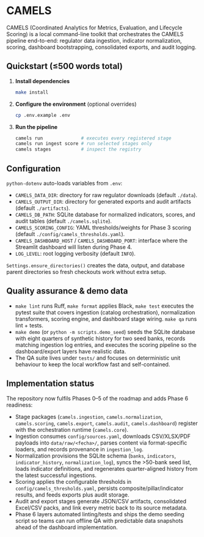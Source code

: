 # CAMELS

CAMELS (Coordinated Analytics for Metrics, Evaluation, and Lifecycle Scoring) is a local
command-line toolkit that orchestrates the CAMELS pipeline end-to-end: regulator data
ingestion, indicator normalization, scoring, dashboard bootstrapping, consolidated exports,
and audit logging.

## Quickstart (≤500 words total)
1. **Install dependencies**
   ```bash
   make install
   ```
2. **Configure the environment** (optional overrides)
   ```bash
   cp .env.example .env
   ```
3. **Run the pipeline**
   ```bash
   camels run              # executes every registered stage
   camels run ingest score # run selected stages only
   camels stages           # inspect the registry
   ```

## Configuration
`python-dotenv` auto-loads variables from `.env`:
- `CAMELS_DATA_DIR`: directory for raw regulator downloads (default `./data`).
- `CAMELS_OUTPUT_DIR`: directory for generated exports and audit artifacts (default
  `./artifacts`).
- `CAMELS_DB_PATH`: SQLite database for normalized indicators, scores, and audit tables
  (default `./camels.sqlite`).
- `CAMELS_SCORING_CONFIG`: YAML thresholds/weights for Phase 3 scoring (default
  `./config/camels_thresholds.yaml`).
- `CAMELS_DASHBOARD_HOST` / `CAMELS_DASHBOARD_PORT`: interface where the Streamlit
  dashboard will listen during Phase 4.
- `LOG_LEVEL`: root logging verbosity (default `INFO`).

`Settings.ensure_directories()` creates the data, output, and database parent directories
so fresh checkouts work without extra setup.

## Quality assurance & demo data
- `make lint` runs Ruff, `make format` applies Black, `make test` executes the pytest suite
  that covers ingestion (catalog orchestration), normalization transformers, scoring engine,
  and dashboard stage wiring. `make qa` runs lint + tests.
- `make demo` (or `python -m scripts.demo_seed`) seeds the SQLite database with eight
  quarters of synthetic history for two seed banks, records matching ingestion log entries,
  and executes the scoring pipeline so the dashboard/export layers have realistic data.
- The QA suite lives under `tests/` and focuses on deterministic unit behaviour to keep the
  local workflow fast and self-contained.

## Implementation status
The repository now fulfils Phases 0–5 of the roadmap and adds Phase 6 readiness:
- Stage packages (`camels.ingestion`, `camels.normalization`, `camels.scoring`,
  `camels.export`, `camels.audit`, `camels.dashboard`) register with the orchestration
  runtime (`camels.core`).
- Ingestion consumes `config/sources.yaml`, downloads CSV/XLSX/PDF payloads into
  `data/raw/<fecha>/`, parses content via format-specific loaders, and records provenance in
  `ingestion_log`.
- Normalization provisions the SQLite schema (`banks`, `indicators`, `indicator_history`,
  `normalization_log`), syncs the >50-bank seed list, loads indicator definitions, and
  regenerates quarter-aligned history from the latest successful ingestions.
- Scoring applies the configurable thresholds in `config/camels_thresholds.yaml`, persists
  composite/pillar/indicator results, and feeds exports plus audit storage.
- Audit and export stages generate JSON/CSV artifacts, consolidated Excel/CSV packs, and
  link every metric back to its source metadata.
- Phase 6 layers automated linting/tests and ships the demo seeding script so teams can run
  offline QA with predictable data snapshots ahead of the dashboard implementation.

